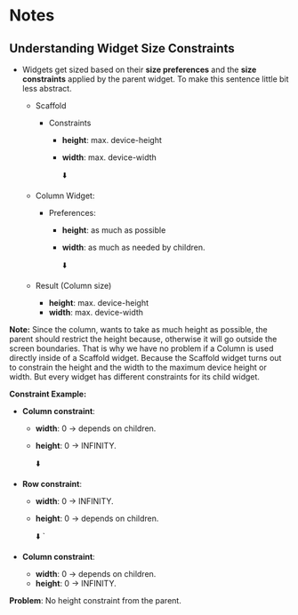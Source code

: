 # Notes

## Understanding Widget Size Constraints

- Widgets get sized based on their **size preferences** and the **size constraints** applied by the parent widget. To make this sentence little bit less abstract.
  - Scaffold
    - Constraints
      - **height**: max. device-height
      - **width**: max. device-width

        ⬇️
  
  - Column Widget:
    - Preferences:
      - **height**: as much as possible
      - **width**: as much as needed by children.
  
        ⬇️
  
  - Result (Column size)
    - **height**: max. device-height
    - **width**: max. device-width

**Note:** Since the column, wants to take as much height as possible, the parent should restrict the height because, otherwise it will go outside the screen boundaries.
That is why we have no problem if a Column is used directly inside of a Scaffold widget. Because the Scaffold widget turns out to constrain the height and the width to the maximum device height or width.
But every widget has different constraints for its child widget.

**Constraint Example:**

- **Column constraint**:
  - **width**: 0 → depends on children.
  - **height**: 0 → INFINITY.
  
    ⬇️
  
- **Row constraint**:
  - **width**: 0 → INFINITY.
  - **height**: 0 → depends on children.
  
    ⬇️
  `
- **Column constraint**:
  - **width**: 0 → depends on children.
  - **height**: 0 → INFINITY.

**Problem**: No height constraint from the parent.
